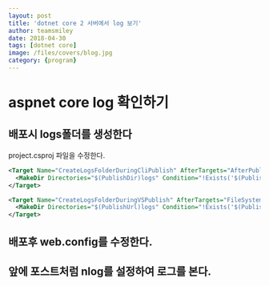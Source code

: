 ```yaml
---
layout: post
title: 'dotnet core 2 서버에서 log 보기' 
author: teamsmiley 
date: 2018-04-30
tags: [dotnet core]
image: /files/covers/blog.jpg
category: {program}
---
```


# aspnet core log 확인하기

## 배포시 logs폴더를 생성한다

project.csproj 파일을 수정한다. 

```xml
<Target Name="CreateLogsFolderDuringCliPublish" AfterTargets="AfterPublish">
  <MakeDir Directories="$(PublishDir)logs" Condition="!Exists('$(PublishDir)logs')" />
</Target>

<Target Name="CreateLogsFolderDuringVSPublish" AfterTargets="FileSystemPublish">
  <MakeDir Directories="$(PublishUrl)logs" Condition="!Exists('$(PublishUrl)logs')" />
</Target>
```

## 배포후 web.config를 수정한다.

<!-- <aspNetCore processPath="dotnet" arguments=".\rc-idp.dll" stdoutLogEnabled="false" stdoutLogFile=".\logs\stdout" /> -->
<aspNetCore processPath="dotnet" arguments=".\rc-idp.dll" stdoutLogEnabled="true" stdoutLogFile=".\logs\stdout" /> <!--true로 변경-->

## 앞에 포스트처럼 nlog를 설정하여 로그를 본다. 





